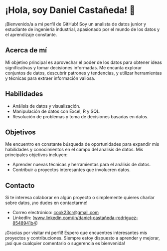 # ¡Hola, soy Daniel Castañeda! 👋

¡Bienvenido/a a mi perfil de GitHub! Soy un analista de datos junior y estudiante de ingeniería industrial, apasionado por el mundo de los datos y el aprendizaje constante.

## Acerca de mí

Mi objetivo principal es aprovechar el poder de los datos para obtener ideas significativas y tomar decisiones informadas. Me encanta explorar conjuntos de datos, descubrir patrones y tendencias, y utilizar herramientas y técnicas para extraer información valiosa.

## Habilidades

- Análisis de datos y visualización.
- Manipulación de datos con Excel, R y SQL.
- Resolución de problemas y toma de decisiones basadas en datos.


## Objetivos

Me encuentro en constante búsqueda de oportunidades para expandir mis habilidades y conocimientos en el campo del analisis de datos. Mis principales objetivos incluyen:

- Aprender nuevas técnicas y herramientas para el análisis de datos.
- Contribuir a proyectos interesantes que involucren datos.

## Contacto

Si te interesa colaborar en algún proyecto o simplemente quieres charlar sobre datos, ¡no dudes en contactarme!

- Correo electrónico: cook23cr@gmail.com
- LinkedIn: (www.linkedin.com/in/daniel-castañeda-rodríguez-8548941b4)

¡Gracias por visitar mi perfil! Espero que encuentres interesantes mis proyectos y contribuciones. Siempre estoy dispuesto a aprender y mejorar, ¡así que cualquier comentario o sugerencia es bienvenida!


<!---
DanielCastanedaR/DanielCastanedaR is a ✨ special ✨ repository because its `README.md` (this file) appears on your GitHub profile.
You can click the Preview link to take a look at your changes.
--->
